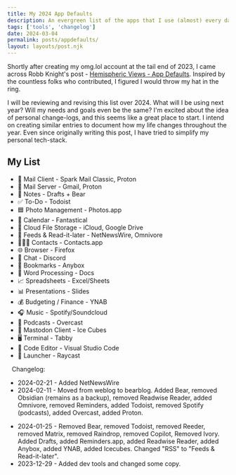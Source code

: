 ```yaml
---
title: My 2024 App Defaults
description: An evergreen list of the apps that I use (almost) every day
tags: ['tools', 'changelog']
date: 2024-03-04
permalink: posts/appdefaults/
layout: layouts/post.njk
---
```


Shortly after creating my omg.lol account at the tail end of 2023, I came across Robb Knight's post - [Hemispheric Views - App Defaults](https://defaults.rknight.me/). Inspired by the countless folks who contributed, I figured I would throw my hat in the ring.

I will be reviewing and revising this list over 2024. What will I be using next year? Will my needs and goals even be the same? I'm excited about the idea of personal change-logs, and this seems like a great place to start. I intend on creating similar entries to document how my life changes throughout the year. Even since originally writing this post, I have tried to simplify my personal tech-stack.

## My List
* 📨 Mail Client - Spark Mail Classic, Proton
* 📮 Mail Server - Gmail, Proton
* 📝 Notes - Drafts + Bear
* ✅ To-Do - Todoist
* 🟦 Photo Management - Photos.app
* 📆 Calendar - Fantastical 
* 📁 Cloud File Storage - iCloud, Google Drive
* 📖 Feeds & Read-it-later - NetNewsWire, Omnivore 
* 🙍🏻‍♂️ Contacts - Contacts.app
* 🌐 Browser - Firefox
* 💬 Chat - Discord
* 🔖 Bookmarks - Anybox 
* 📜 Word Processing - Docs
* 📈 Spreadsheets - Excel/Sheets
* 📊 Presentations - Slides
* 💰 Budgeting / Finance - YNAB
* 🎧 Music - Spotify/Soundcloud
* 🎤 Podcasts - Overcast
* 🐘 Mastodon Client - Ice Cubes
* 🖥 Terminal - Tabby
* 🧰 Code Editor - Visual Studio Code
* 🚀 Launcher - Raycast

⠀Changelog:
- 2024-02-21 - Added NetNewsWire
- 2024-02-11 - Moved from weblog to bearblog. Added Bear, removed Obsidian (remains as a backup), removed Readwise Reader, added Omnivore, removed Reminders, added Todoist, removed Spotify (podcasts), added Overcast, added Proton.
* 2024-01-25 - Removed Bear, removed Todoist, removed Reeder, removed Matrix, removed Raindrop, removed Copilot, Removed Ivory. Added Drafts, added Reminders.app, added Readwise Reader, added Anybox, added YNAB, added Icecubes. Changed "RSS" to "Feeds & Read-it-later".
* 2023-12-29 - Added dev tools and changed some copy.
